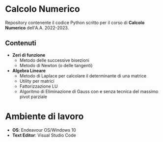 # Calcolo Numerico
Repository contenente il codice Python scritto per il corso di __Calcolo Numerico__ dell'A.A. 2022-2023.

## Contenuti
- __Zeri di funzione__
  - Metodo delle successive bisezioni
  - Metodo di Newton (o delle tangenti)
- __Algebra Lineare__
  - Metodo di Laplace per calcolare il determinante di una matrice
  - Utility per matrici
  - Fattorizzazione LU
  - Algoritmo di Eliminazione di Gauss con e senza tecnica del massimo pivot parziale


# Ambiente di lavoro
- __OS__: Endeavour OS/Windows 10
- __Text Editor__: Visual Studio Code
